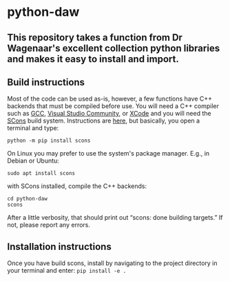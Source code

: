 # python-daw
## This repository takes a function from Dr Wagenaar's excellent collection python libraries and makes it easy to install and import.

## Build instructions

Most of the code can be used as-is, however, a few functions have C++ backends that must be compiled before use. You will need a C++ compiler such as [GCC](https://gcc.gnu.org/), [Visual Studio Community](https://visualstudio.microsoft.com/vs/community/), or [XCode](https://developer.apple.com/xcode/) and you will need the [SCons](https://scons.org/) build system. Instructions are [here](https://scons.org/doc/production/HTML/scons-user/ch01s02.html), but basically, you open a terminal and type:

    python -m pip install scons
    
On Linux you may prefer to use the system's package manager. E.g., in Debian or Ubuntu:

    sudo apt install scons
    
with SCons installed, compile the C++ backends:

    cd python-daw
    scons

After a little verbosity, that should print out “scons: done building targets.” If not, please report any errors.


## Installation instructions
Once you have build scons, install by navigating to the project directory in your terminal and enter: `pip install -e .`